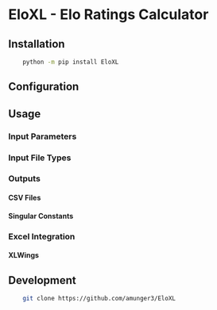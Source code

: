 # EloXL - Elo Ratings Calculator

## Installation

```bash
    python -m pip install EloXL
```

## Configuration

## Usage

### Input Parameters

### Input File Types

### Outputs

#### CSV Files

#### Singular Constants

### Excel Integration

#### XLWings

## Development

```bash
    git clone https://github.com/amunger3/EloXL
```
